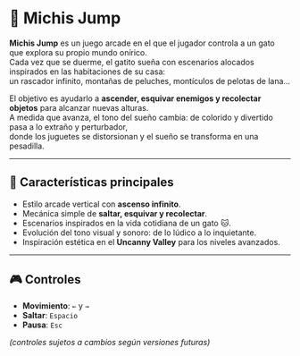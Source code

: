 # 🐾 Michis Jump

**Michis Jump** es un juego arcade en el que el jugador controla a un gato que explora su propio mundo onírico.  
Cada vez que se duerme, el gatito sueña con escenarios alocados inspirados en las habitaciones de su casa:  
un rascador infinito, montañas de peluches, montículos de pelotas de lana...  

El objetivo es ayudarlo a **ascender, esquivar enemigos y recolectar objetos** para alcanzar nuevas alturas.  
A medida que avanza, el tono del sueño cambia: de colorido y divertido pasa a lo extraño y perturbador,  
donde los juguetes se distorsionan y el sueño se transforma en una pesadilla.

---

## 📌 Características principales
- Estilo arcade vertical con **ascenso infinito**.
- Mecánica simple de **saltar, esquivar y recolectar**.
- Escenarios inspirados en la vida cotidiana de un gato 🐱.
- Evolución del tono visual y sonoro: de lo lúdico a lo inquietante.
- Inspiración estética en el **Uncanny Valley** para los niveles avanzados.

---

## 🎮 Controles
- **Movimiento**: `←` y `→`  
- **Saltar**: `Espacio`  
- **Pausa**: `Esc`

*(controles sujetos a cambios según versiones futuras)*
